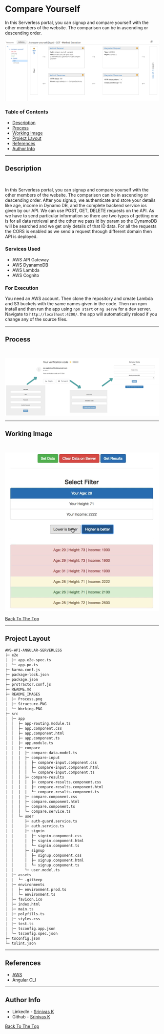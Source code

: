 # Compare Yourself

In this Serverless portal, you can signup and compare yourself with the other members of the website. The comparison can be in ascending or descending order. 
<br>
<p align="center">
  <img  src="README_IMAGES\Structure.PNG" >  
</p>

### Table of Contents

- [Description](#description)
- [Process](#analysis)
- [Working Image](#results)
- [Project Layout](#project-layout)
- [References](#references)
- [Author Info](#author-info)

---

## Description

<br>

In this Serverless portal, you can signup and compare yourself with the other members of the website. The comparison can be in ascending or descending order. After you signup, we authenticate and store your details like age, income in Dynamo DB, and the complete backend service ios given by our API. We can use POST, GET, DELETE requests on the API. As we have to send particular information so there are two types of getting one is for all data retrieval and the other we pass id by param so the DynamoDB will be searched and we get only details of that ID data. For all the requests the CORS is enabled as we send a request through different domain then API is deployed. 

### Services Used

- AWS API Gateway
- AWS DyanamoDB
- AWS Lambda
- AWS Cognito

### For Execution
You need an AWS account. Then clone the repository and create Lambda and S3 buckets with the same names given in the code. Then run npm install and then run the app using `npm start` or `ng serve` for a dev server. Navigate to `http://localhost:4200/`. the app will automatically reload if you change any of the source files.


---

## Process
<br >
<p align="center">
  <img  src="README_IMAGES\Process.png" >  
</p>

---

## Working Image
<br >
<p align="center">
  <img  src="README_IMAGES\Working.PNG" >  
</p>

[Back To The Top](#Compare-Yourself)

---

## Project Layout

```
AWS-API-ANGULAR-SERVERLESS
├─ e2e
│  ├─ app.e2e-spec.ts
│  └─ app.po.ts
├─ karma.conf.js
├─ package-lock.json
├─ package.json
├─ protractor.conf.js
├─ README.md
├─ README_IMAGES
│  ├─ Process.png
│  ├─ Structure.PNG
│  └─ Working.PNG
├─ src
│  ├─ app
│  │  ├─ app-routing.module.ts
│  │  ├─ app.component.css
│  │  ├─ app.component.html
│  │  ├─ app.component.ts
│  │  ├─ app.module.ts
│  │  ├─ compare
│  │  │  ├─ compare-data.model.ts
│  │  │  ├─ compare-input
│  │  │  │  ├─ compare-input.component.css
│  │  │  │  ├─ compare-input.component.html
│  │  │  │  └─ compare-input.component.ts
│  │  │  ├─ compare-results
│  │  │  │  ├─ compare-results.component.css
│  │  │  │  ├─ compare-results.component.html
│  │  │  │  └─ compare-results.component.ts
│  │  │  ├─ compare.component.css
│  │  │  ├─ compare.component.html
│  │  │  ├─ compare.component.ts
│  │  │  └─ compare.service.ts
│  │  └─ user
│  │     ├─ auth-guard.service.ts
│  │     ├─ auth.service.ts
│  │     ├─ signin
│  │     │  ├─ signin.component.css
│  │     │  ├─ signin.component.html
│  │     │  └─ signin.component.ts
│  │     ├─ signup
│  │     │  ├─ signup.component.css
│  │     │  ├─ signup.component.html
│  │     │  └─ signup.component.ts
│  │     └─ user.model.ts
│  ├─ assets
│  │  └─ .gitkeep
│  ├─ environments
│  │  ├─ environment.prod.ts
│  │  └─ environment.ts
│  ├─ favicon.ico
│  ├─ index.html
│  ├─ main.ts
│  ├─ polyfills.ts
│  ├─ styles.css
│  ├─ test.ts
│  ├─ tsconfig.app.json
│  └─ tsconfig.spec.json
├─ tsconfig.json
└─ tslint.json

```

---

## References

- [AWS](https://aws.amazon.com/)
- [Angular CLI](https://github.com/angular/angular-cli)
---

## Author Info

- LinkedIn - [Srinivas K](https://www.linkedin.com/in/srinivas-konduri/)
- Github - [Srinivas K](https://github.com/srinivaskool)

[Back To The Top](#Compare-Yourself)




